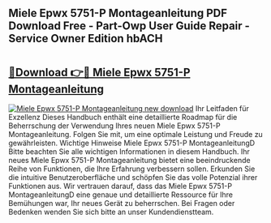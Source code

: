 ## Miele Epwx 5751-P Montageanleitung PDF Download Free - Part-Owp User Guide Repair - Service Owner Edition hbACH

# <h2><a href="http://df70g6.blite.top/?on=Miele+Epwx+5751-P+Montageanleitung">🔗Download 👉🔴 Miele Epwx 5751-P Montageanleitung</a></h2>

[![Miele Epwx 5751-P Montageanleitung new download](https://i.imgur.com/lujVjoI.png)](http://df70g6.blite.top/?on=Miele+Epwx+5751-P+Montageanleitung)
Ihr Leitfaden für Exzellenz Dieses Handbuch enthält eine detaillierte Roadmap für die Beherrschung der Verwendung Ihres neuen Miele Epwx 5751-P Montageanleitung. Folgen Sie mit, um eine optimale Leistung und Freude zu gewährleisten. Wichtige Hinweise Miele Epwx 5751-P MontageanleitungD Bitte beachten Sie alle wichtigen Informationen in diesem Handbuch. Ihr neues Miele Epwx 5751-P Montageanleitung bietet eine beeindruckende Reihe von Funktionen, die Ihre Erfahrung verbessern sollen. Erkunden Sie die intuitive Benutzeroberfläche und schöpfen Sie das volle Potenzial ihrer Funktionen aus. Wir vertrauen darauf, dass das Miele Epwx 5751-P MontageanleitungD eine genaue und detaillierte Ressource für Ihre Bemühungen war, Ihr neues Gerät zu beherrschen. Bei Fragen oder Bedenken wenden Sie sich bitte an unser Kundendienstteam.
